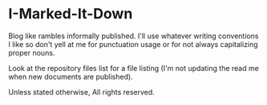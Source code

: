 # I-Marked-It-Down
Blog like rambles informally published. I'll use whatever writing conventions I like so don't yell at me for punctuation usage or for not always capitalizing proper nouns.

Look at the repository files list for a file listing (I'm not updating the read me when new documents are published).

Unless stated otherwise, All rights reserved.  
